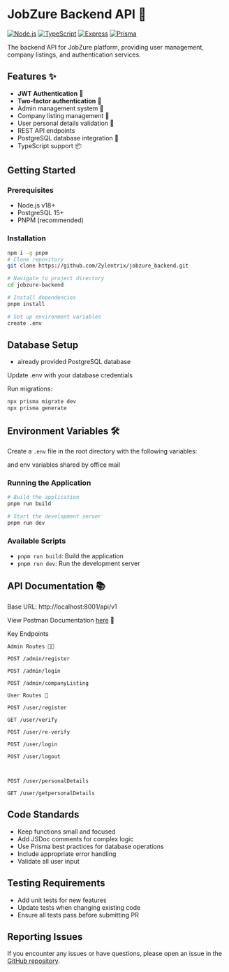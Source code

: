 # JobZure Backend API 🚀

[![Node.js](https://img.shields.io/badge/Node.js-18%2B-green.svg)](https://nodejs.org/)
[![TypeScript](https://img.shields.io/badge/TypeScript-5%2B-blue.svg)](https://www.typescriptlang.org/)
[![Express](https://img.shields.io/badge/Express-4.18%2B-lightgrey.svg)](https://expressjs.com/)
[![Prisma](https://img.shields.io/badge/Prisma-5.0%2B-orange.svg)](https://www.prisma.io/)

The backend API for JobZure platform, providing user management, company listings, and authentication services.

## Features ✨

- **JWT Authentication** 🔐
- **Two-factor authentication** 📱
- Admin management system 👔
- Company listing management 🏢
- User personal details validation 📄
- REST API endpoints
- PostgreSQL database integration 🐘
- TypeScript support 📦

## Getting Started

### Prerequisites

- Node.js v18+
- PostgreSQL 15+
- PNPM (recommended)

### Installation

```bash
npm i -g pnpm
# Clone repository
git clone https://github.com/Zylentrix/jobzure_backend.git

# Navigate to project directory
cd jobzure-backend

# Install dependencies
pnpm install

# Set up environment variables
create .env
```

## Database Setup

- already provided PostgreSQL database

Update .env with your database credentials

Run migrations:

```bash
npx prisma migrate dev
npx prisma generate
```

## Environment Variables 🛠️

Create a `.env` file in the root directory with the following variables:

and env variables shared by office mail

### Running the Application

```bash
# Build the application
pnpm run build

# Start the development server
pnpm run dev
```

### Available Scripts

- `pnpm run build`: Build the application
- `pnpm run dev`: Run the development server

## API Documentation 📚

Base URL: http://localhost:8001/api/v1

View Postman Documentation [here](https://documenter.getpostman.com/view/19229297/UVe8858e) 🔗

Key Endpoints

`Admin Routes 👨💼`

```
POST /admin/register

POST /admin/login

POST /admin/companyListing
```

`User Routes 👤`

```
POST /user/register

GET /user/verify

POST /user/re-verify

POST /user/login

POST /user/logout



POST /user/personalDetails

GET /user/getpersonalDetails
```

## Code Standards

- Keep functions small and focused
- Add JSDoc comments for complex logic
- Use Prisma best practices for database operations
- Include appropriate error handling
- Validate all user input

## Testing Requirements

- Add unit tests for new features
- Update tests when changing existing code
- Ensure all tests pass before submitting PR

## Reporting Issues

If you encounter any issues or have questions, please open an issue in the [GitHub repository](https://github.com/Zylentrix/jobzure_backend/issues).
